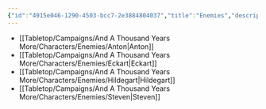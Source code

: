```yaml
---
{"id":"4915e046-1290-4503-bcc7-2e3884804037","title":"Enemies","description":"Enemy characters.","publish":true,"date_created":"Tuesday, April 2nd 2024, 8:06:50 pm","date_modified":"Wednesday, April 10th 2024, 9:13:04 pm","cssclasses":["mado-heading"],"path":"Tabletop/Campaigns/And A Thousand Years More/Characters/Enemies/index.md","permalink":"/tabletop/campaigns/and-a-thousand-years-more/characters/enemies/index/","PassFrontmatter":true}
---
```



- [[Tabletop/Campaigns/And A Thousand Years More/Characters/Enemies/Anton\|Anton]]
- [[Tabletop/Campaigns/And A Thousand Years More/Characters/Enemies/Eckart\|Eckart]]
- [[Tabletop/Campaigns/And A Thousand Years More/Characters/Enemies/Hildegart\|Hildegart]]
- [[Tabletop/Campaigns/And A Thousand Years More/Characters/Enemies/Steven\|Steven]]


